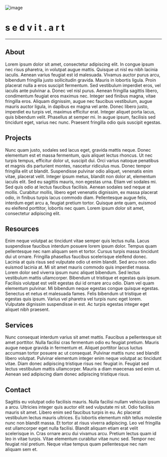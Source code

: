 ![image](https://github.com/e4a-dev/sedvit.art/assets/132167281/c7c12ee1-a1fd-47d6-895e-d326aaa8d100)
# **s e d v i t . a r t**
------
## About
Lorem ipsum dolor sit amet, consectetur adipiscing elit. In congue ipsum nec risus pharetra, in volutpat augue mattis. Quisque ut nisl eu nibh lacinia iaculis. Aenean varius feugiat est id malesuada. Vivamus auctor purus arcu, bibendum fringilla justo sollicitudin gravida. Mauris in lobortis ligula. Proin placerat nulla a eros suscipit fermentum. Sed vestibulum imperdiet eros, vel iaculis ante pulvinar a. Donec vel nisl purus. Aenean fringilla sagittis libero, condimentum feugiat eros maximus nec. Integer sed finibus magna, vitae fringilla eros. Aliquam dignissim, augue nec faucibus vestibulum, augue mauris auctor ligula, in dapibus ex magna vel ante. Donec libero justo, imperdiet eu turpis vel, maximus efficitur erat. Integer aliquet porta lacus, quis bibendum velit. Phasellus at semper mi. In augue ipsum, facilisis sed tincidunt eget, varius nec nunc. Praesent fringilla odio quis suscipit egestas.

## Projects
Nunc quam justo, sodales sed lacus eget, gravida mattis neque. Donec elementum est et massa fermentum, quis aliquet lectus rhoncus. Ut nec turpis tempus, efficitur dolor ut, suscipit dui. Orci varius natoque penatibus et magnis dis parturient montes, nascetur ridiculus mus. Donec tempor fringilla elit ut blandit. Suspendisse pulvinar odio aliquet, venenatis enim vitae, placerat velit. Integer ipsum metus, blandit non dolor at, elementum iaculis elit. Sed eu sagittis mauris, non egestas urna. Etiam vel sodales mi. Sed quis odio at lectus faucibus facilisis. Aenean sodales sed neque at mollis. Curabitur mollis, libero eget venenatis dignissim, ex massa placerat odio, in finibus turpis lacus commodo diam. Pellentesque augue felis, interdum eget arcu a, feugiat pretium tortor. Quisque ante quam, euismod eu eleifend porttitor, lobortis nec quam. Lorem ipsum dolor sit amet, consectetur adipiscing elit.

## Resources
Enim neque volutpat ac tincidunt vitae semper quis lectus nulla. Lacus suspendisse faucibus interdum posuere lorem ipsum dolor. Tempus quam pellentesque nec nam aliquam sem et tortor. Cursus turpis massa tincidunt dui ut ornare. Fringilla phasellus faucibus scelerisque eleifend donec. Lacinia at quis risus sed vulputate odio ut enim blandit. Sed arcu non odio euismod lacinia at. Mi sit amet mauris commodo quis imperdiet massa. Lorem dolor sed viverra ipsum nunc aliquet bibendum. Sed lectus vestibulum mattis ullamcorper. Bibendum ut tristique et egestas quis ipsum. Facilisis volutpat est velit egestas dui id ornare arcu odio. Diam vel quam elementum pulvinar. Mi bibendum neque egestas congue quisque egestas. Senectus et netus et malesuada fames. Felis bibendum ut tristique et egestas quis ipsum. Varius vel pharetra vel turpis nunc eget lorem. Vulputate dignissim suspendisse in est. Ac turpis egestas integer eget aliquet nibh praesent.

## Services
Nunc consequat interdum varius sit amet mattis. Faucibus a pellentesque sit amet porttitor. Nulla facilisi cras fermentum odio eu feugiat pretium. Mauris augue neque gravida in fermentum et. Aliquet porttitor lacus luctus accumsan tortor posuere ac ut consequat. Pulvinar mattis nunc sed blandit libero volutpat. Pulvinar elementum integer enim neque volutpat ac tincidunt vitae. Diam donec adipiscing tristique risus nec feugiat in. Feugiat sed lectus vestibulum mattis ullamcorper. Mauris a diam maecenas sed enim ut. Aenean sed adipiscing diam donec adipiscing tristique risus.

## Contact
Sagittis eu volutpat odio facilisis mauris. Nulla facilisi nullam vehicula ipsum a arcu. Ultricies integer quis auctor elit sed vulputate mi sit. Odio facilisis mauris sit amet. Libero enim sed faucibus turpis in eu. Ac placerat vestibulum lectus mauris ultrices. Eu lobortis elementum nibh tellus molestie nunc non blandit massa. Et tortor at risus viverra adipiscing. Leo vel fringilla est ullamcorper eget nulla facilisi. Blandit aliquam etiam erat velit scelerisque in. Cras ornare arcu dui vivamus arcu. Pretium lectus quam id leo in vitae turpis. Vitae elementum curabitur vitae nunc sed. Tempor nec feugiat nisl pretium. Neque vitae tempus quam pellentesque nec nam aliquam sem et.
